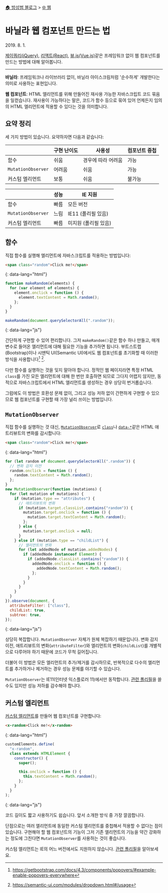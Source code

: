 [🏠 방성범 블로그](/README.md) > [🌐 웹](/web.md)

# 바닐라 웹 컴포넌트 만드는 법

<time id="published" datetime="2019-08-01">2019. 8. 1.</time>

[제이쿼리(jQuery)](https://jquery.com/), [리액트(React)](https://reactjs.org/), [뷰.js(Vue.js)](https://vuejs.org/)같은 프레임워크 없이 웹 컴포넌트를 만드는 방법에 대해 알아봅니다.

---

**바닐라**: 프레임워크나 라이브러리 없이, 바닐라 아이스크림처럼 '순수하게' 개발한다는 의미로 사용하는 표현입니다.

**웹 컴포넌트**: HTML 엘리먼트를 위해 만들어진 재사용 가능한 자바스크립트 코드 묶음을 일컫습니다. 재사용이 가능하다는 말은, 코드가 함수 등으로 묶여 있어 언제든지 임의의 HTML 엘리먼트에 적용할 수 있다는 것을 의미합니다.

## 요약 정리

세 가지 방법이 있습니다. 요약하자면 다음과 같습니다:

|                    | 구현 난이도 | 사용성             | 컴포넌트 중첩 |
| ------------------ | ----------- | ------------------ | ------------- |
| 함수               | 쉬움        | 경우에 따라 어려움 | 가능          |
| `MutationObserver` | 어려움      | 쉬움               | 가능          |
| 커스텀 엘리먼트    | 보통        | 쉬움               | 불가능        |

|                    | 성능 | IE 지원              |
| ------------------ | ---- | -------------------- |
| 함수               | 빠름 | 모든 버전            |
| `MutationObserver` | 느림 | IE11 (폴리필 있음)   |
| 커스텀 엘리먼트    | 빠름 | 미지원 (폴리필 있음) |

## 함수

직접 함수를 실행해 엘리먼트에 자바스크립트를 적용하는 방법입니다:

<div markdown="1" class="codepen" data-prefill data-theme-id="light" data-default-tab="js">

```html
<span class="random">Click me!</span>
```

{: data-lang="html"}

```js
function makeRandom(elements) {
  for (var element of elements) {
    element.onclick = function () {
      element.textContent = Math.random();
    };
  }
}

makeRandom(document.querySelectorAll(".random"));
```

{: data-lang="js"}

</div>
<script async src="https://static.codepen.io/assets/embed/ei.js"></script>

간단하게 구현할 수 있어 편리합니다. 그저 `makeRandom()`같은 함수 하나 만들고, 매개변수로 들어온 엘리먼트에 대해 필요한 기능을 추가하면 됩니다. 부트스트랩(Bootstrap)이나 시맨틱 UI(Semantic UI)에서도 웹 컴포넌트를 초기화할 때 이러한 방식을 사용합니다[^bootstrap-popovers] [^semantic-ui-dropdown].

[^bootstrap-popovers]: <https://getbootstrap.com/docs/4.3/components/popovers/#example-enable-popovers-everywhere>

[^semantic-ui-dropdown]: <https://semantic-ui.com/modules/dropdown.html#/usage>

다만 함수를 실행하는 것을 잊지 말아야 합니다. 정적인 웹 페이지라면 특정 HTML `class`를 가진 모든 엘리먼트에 대해 한 번만 호출하면 되므로 그다지 어렵지 않지만, 동적으로 자바스크립트에서 HTML 엘리먼트를 생성하는 경우 상당히 번거롭습니다.

그럼에도 이 방법은 호환성 문제 없이, 그리고 성능 저하 없이 간편하게 구현할 수 있으므로 웹 컴포넌트를 구현할 때 가장 널리 쓰이는 방법입니다.

## `MutationObserver`

직접 함수를 실행하는 것 대신, [`MutationObserver`](https://developer.mozilla.org/en-US/docs/Web/API/MutationObserver)로 [`class`](https://developer.mozilla.org/en-US/docs/Web/HTML/Global_attributes/class)나 [`data-*`](https://developer.mozilla.org/en-US/docs/Web/HTML/Global_attributes/data-*)같은 HTML 애트리뷰트의 변화를 감시합니다:

<div markdown="1" class="codepen" data-prefill data-theme-id="light" data-default-tab="js" data-height="750">

```html
<span class="random">Click me!</span>
```

{: data-lang="html"}

```js
for (let random of document.querySelectorAll(".random")) {
  // 변화 감지 이전
  random.onclick = function () {
    random.textContent = Math.random();
  };
}
new MutationObserver(function (mutations) {
  for (let mutation of mutations) {
    if (mutation.type == "attributes") {
      // 애트리뷰트의 변화
      if (mutation.target.classList.contains("random")) {
        mutation.target.onclick = function () {
          mutation.target.textContent = Math.random();
        };
      } else {
        mutation.target.onclick = null;
      }
    } else if (mutation.type == "childList") {
      // 엘리먼트의 변화
      for (let addedNode of mutation.addedNodes) {
        if (addedNode instanceof Element) {
          if (addedNode.classList.contains("random")) {
            addedNode.onclick = function () {
              addedNode.textContent = Math.random();
            };
          }
        }
      }
    }
  }
}).observe(document, {
  attributeFilter: ["class"],
  childList: true,
  subtree: true,
});
```

{: data-lang="js"}

</div>
<script async src="https://static.codepen.io/assets/embed/ei.js"></script>

상당히 복잡합니다. `MutationObserver` 자체가 원체 복잡하기 때문입니다. 변화 감지 이전, 애트리뷰트의 변화(`attributeFilter`)와 엘리먼트의 변화(`childList`)를 개별적으로 다루어야 하기 때문에 코드가 무척 길어집니다.

더불어 이 방법은 모든 엘리먼트의 추가/제거를 감시하므로, 반복적으로 다수의 엘리먼트를 추가하거나 제거하는 경우 성능 문제를 야기할 수 있습니다.

`MutationObserver`는 IE11(인터넷 익스플로러 11)에서만 동작합니다. [관련 폴리필](https://github.com/megawac/MutationObserver.js)을 쓸 수도 있지만 성능 저하를 감수해야 합니다.

## 커스텀 엘리먼트

[커스텀 엘리먼트](https://developers.google.com/web/fundamentals/web-components/customelements)를 만들어 웹 컴포넌트를 구현합니다:

<div markdown="1" class="codepen" data-prefill data-theme-id="light" data-default-tab="js" data-height="450">

```html
<x-random>Click me!</x-random>
```

{: data-lang="html"}

```js
customElements.define(
  "x-random",
  class extends HTMLElement {
    constructor() {
      super();

      this.onclick = function () {
        this.textContent = Math.random();
      };
    }
  }
);
```

{: data-lang="js"}

</div>
<script async src="https://static.codepen.io/assets/embed/ei.js"></script>

코드 길이도 짧고 사용하기도 쉽습니다. 앞서 소개한 방식 중 가장 깔끔합니다.

단점으로는 여러 엘리먼트에 동일한 커스텀 엘리먼트를 중첩해서 적용할 수 없다는 점이 있습니다. 구현해야 할 웹 컴포넌트의 기능이 그저 기존 엘리먼트의 기능을 약간 강화하는 정도에 그친다면 `MutationObserver`를 사용하는 것이 좋습니다.

커스텀 엘리먼트는 IE의 어느 버전에서도 지원하지 않습니다. [관련 폴리필](https://github.com/webcomponents/polyfills/tree/master/packages/custom-elements)을 알아보세요.
